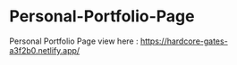 # Personal-Portfolio-Page

Personal Portfolio Page 
view here : https://hardcore-gates-a3f2b0.netlify.app/
